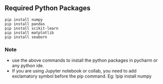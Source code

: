 ## Required Python Packages 

```
pip install numpy
pip install pandas
pip install scikit-learn
pip install matplotlib
pip install seaborn
```

### Note
* use the above commands to install the python packages in pycharm or any python ide.
* If you are using Jupyter notebook or collab, you need to add exclamatory symbol before the pip command. Eg: !pip install numpy
